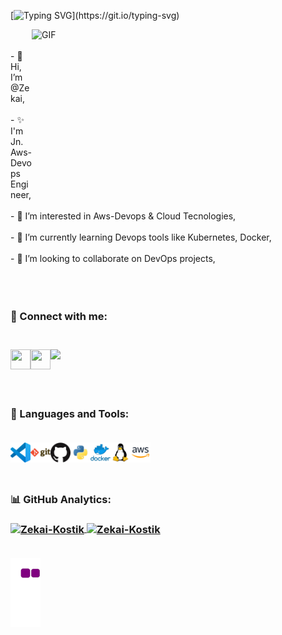 
[![Typing SVG](http://readme-typing-svg.herokuapp.com?font=Indie+Flower&size=25&pause=200&color=007ba7&lines=Hi+there..!+%F0%9F%96%90+I'm+Zekai,+;Welcome+to+My+GitHub+page...)](https://git.io/typing-svg)


<img align="right" alt="GIF" src="https://github.com/abhisheknaiidu/abhisheknaiidu/blob/master/code.gif?raw=true" width="470" height="280" />


<br>
<br/>
- 👋 Hi, I’m @Zekai,<br><br/>
- ✨ I'm Jn. Aws-Devops Engineer,<br><br/>
- 👀 I’m interested in Aws-Devops & Cloud Tecnologies,<br><br/>
- 🌱 I’m currently learning Devops tools like Kubernetes, Docker,<br><br/>
- 💞️ I’m looking to collaborate on DevOps projects,<br><br/>

<br>
<br />
<h3>📩  Connect with me:<br><br /><h3/>

[<img align="left" height="32" width="32" src="https://img.icons8.com/fluent/32/000000/gmail.png" />][gmail]
[<img align="left" height="32" width="32" src="https://cdn.jsdelivr.net/npm/simple-icons@v4/icons/medium.svg" />][medium]
<a href = "https://www.linkedin.com/in/zekai-kostik/"><img src="https://img.icons8.com/fluent/32/000000/linkedin.png"/></a>

<br><br />

[linkedin]: www.linkedin.com/in/zekai-kostik
[medium]: https://medium.com/@zekai.kostik2469
[gmail]: mailto:zekai.kostik2469@gmail.com



🔧 Languages and Tools:<br><br />

[<img align="left" alt="Visual Studio Code" width="32px" src="https://raw.githubusercontent.com/github/explore/80688e429a7d4ef2fca1e82350fe8e3517d3494d/topics/visual-studio-code/visual-studio-code.png" />][vsCode]
[<img align="left" alt="Git" width="32px" src="https://raw.githubusercontent.com/github/explore/80688e429a7d4ef2fca1e82350fe8e3517d3494d/topics/git/git.png" />][git]
[<img align="left" alt="GitHub" width="32px" src="https://raw.githubusercontent.com/github/explore/78df643247d429f6cc873026c0622819ad797942/topics/github/github.png" />][github]
[<img align="left" alt="Python" width="32px" src="https://raw.githubusercontent.com/github/explore/cebd63002168a05a6a642f309227eefeccd92950/topics/python/python.png" />][python]
[<img align="left" alt="docker" width="32px" src="https://raw.githubusercontent.com/github/explore/80688e429a7d4ef2fca1e82350fe8e3517d3494d/topics/docker/docker.png" />][docker]
[<img align="left" alt="Linux" width="32px" src="https://raw.githubusercontent.com/github/explore/80688e429a7d4ef2fca1e82350fe8e3517d3494d/topics/linux/linux.png" />][Linux]
[<img align="left" alt="aws" width="32px" src="https://raw.githubusercontent.com/github/explore/80688e429a7d4ef2fca1e82350fe8e3517d3494d/topics/aws/aws.png" />][aws]

<br>
<br>

[aws]: https://aws.com/
[vsCode]: https://code.visualstudio.com/       
[git]: https://git-scm.com/
[github]: https://github.com/IbrahimTalha0
[Linux]: https://www.linux.org/
[python]: https://www.python.org/
[docker]: https://www.docker.com/
[grafana]: https://www.grafana.com/
[kubernetes]: https://www.kubernetes.io/
[terraform]: https://www.terraform.io
  

<br />
<br />
📊 GitHub Analytics:<br><br />

<a href="https://github.com/Zekai-Kostik">
  <img height="150em" align="center" src="https://github-readme-stats.vercel.app/api?username=Zekai-Kostik&show_icons=true&locale=en&theme=algolia&include_all_commits=true&count_private=true" alt="Zekai-Kostik"/>
  <img height="150em" align="center" src="https://github-readme-stats.vercel.app/api/top-langs?username=Zekai-Kostik&show_icons=true&locale=en&layout=compact&langs_count=8&theme=algolia" alt="Zekai-Kostik"/>
</a>
  
<br />
<br />

![snake gif](https://github.com/Zekai-Kostik/Zekai-Kostik/blob/output/github-contribution-grid-snake.gif)

